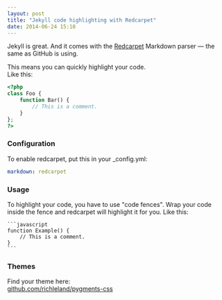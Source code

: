 ```yaml
---
layout: post
title: "Jekyll code highlighting with Redcarpet"
date: 2014-06-24 15:10
---
```


Jekyll is great.
And it comes with the [Redcarpet](https://github.com/vmg/redcarpet) Markdown parser — the same as GitHub is using.

This means you can quickly highlight your code.  
Like this:

```php
<?php
class Foo {
	function Bar() {
		// This is a comment.
	}
};
?>
```

### Configuration

To enable redcarpet, put this in your _config.yml:

```yaml
markdown: redcarpet
```

### Usage

To highlight your code, you have to use "code fences".
Wrap your code inside the fence and redcarpet will highlight it for you. Like this:

	```javascript
	function Example() {
		// This is a comment.
	}
	```

### Themes

Find your theme here:  
[github.com/richleland/pygments-css](http://richleland.github.io/pygments-css/)
